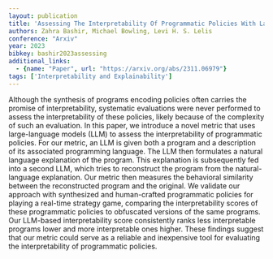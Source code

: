 ```yaml
---
layout: publication
title: 'Assessing The Interpretability Of Programmatic Policies With Large Language Models'
authors: Zahra Bashir, Michael Bowling, Levi H. S. Lelis
conference: "Arxiv"
year: 2023
bibkey: bashir2023assessing
additional_links:
  - {name: "Paper", url: "https://arxiv.org/abs/2311.06979"}
tags: ['Interpretability and Explainability']
---
```

Although the synthesis of programs encoding policies often carries the
promise of interpretability, systematic evaluations were never performed to
assess the interpretability of these policies, likely because of the complexity
of such an evaluation. In this paper, we introduce a novel metric that uses
large-language models (LLM) to assess the interpretability of programmatic
policies. For our metric, an LLM is given both a program and a description of
its associated programming language. The LLM then formulates a natural language
explanation of the program. This explanation is subsequently fed into a second
LLM, which tries to reconstruct the program from the natural-language
explanation. Our metric then measures the behavioral similarity between the
reconstructed program and the original. We validate our approach with
synthesized and human-crafted programmatic policies for playing a real-time
strategy game, comparing the interpretability scores of these programmatic
policies to obfuscated versions of the same programs. Our LLM-based
interpretability score consistently ranks less interpretable programs lower and
more interpretable ones higher. These findings suggest that our metric could
serve as a reliable and inexpensive tool for evaluating the interpretability of
programmatic policies.

